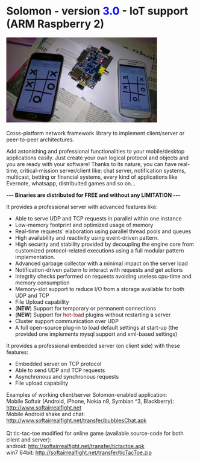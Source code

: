 Solomon - version <font color='blue'><b>3.0</b></font> - IoT support (ARM Raspberry 2)
=======

<a href='http://www.softairrealfight.net/news.php?IDnews=23' target=_blank><img src='IoT.jpg'/></a></br></br>
Cross-platform network framework library to implement client/server or peer-to-peer architectures.

Add astonishing and professional functionalities to your mobile/desktop applications easily.
Just create your own logical protocol and objects and you are ready with your software!
Thanks to its nature, you can have real-time, critical-mission server/client like: chat server, notification systems, multicast, betting or financial systems, every kind of applications like Evernote, whatsapp, distribuited games and so on...

<b>--- Binaries are distributed for FREE and without any LIMITATION ---</b>


It provides a professional server with advanced features like:

* Able to serve UDP and TCP requests in parallel within one instance
* Low-memory footprint and optimized usage of memory
* Real-time requests' elaboration using parallel thread pools and queues
* High availability and reactivity using event-driven pattern.
* High security and stability provided by decoupling the engine core from customized protocol-related executions using a full modular pattern implementation.
* Advanced garbage collector with a minimal impact on the server load
* Notification-driven pattern to interact with requests and get actions
* Integrity checks performed on requests avoiding useless cpu-time and memory consumption
* Memory-slot support to reduce I/O from a storage available for both UDP and TCP
* File Upload capability 
* (<b>NEW</b>) Support for temporary or permanent connections
* (<b>NEW</b>) Support for <font color='darkred'>hot-load</font> plugins without restarting a server
* Cluster support communication over UDP
* A full open-source plug-in to load default settings at start-up (the provided one implements mysql support and xml-based settings)


It provides a professional embedded server (on client side) with these features:

* Embedded server on TCP protocol
* Able to send UDP and TCP requests
* Asynchronous and synchronous requests
* File upload capability


Examples of working client/server Solomon-enabled application:
<br>
Mobile Softair (Android, iPhone, Nokia n9, Symbian ^3, Blackberry): http://www.softairrealfight.net
<br>
Mobile Android shake and chat: http://www.softairrealfight.net/transfer/bubblesChat.apk
<br><br>
Qt tic-tac-toe modified for online game (available source-code for both client and server):
<br>
android: http://softairrealfight.net/transfer/tictactoe.apk
<br>
win7 64bit: http://softairrealfight.net/transfer/ticTacToe.zip




